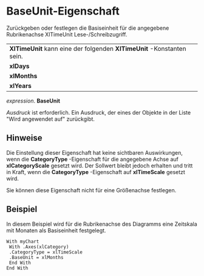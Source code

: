 
# BaseUnit-Eigenschaft

Zurückgeben oder festlegen die Basiseinheit für die angegebene Rubrikenachse XlTimeUnit Lese-/Schreibzugriff.


||
|:-----|
|**XlTimeUnit** kann eine der folgenden **XlTimeUnit** -Konstanten sein.|
|**xlDays**|
|**xlMonths**|
|**xlYears**|

 _expression_. **BaseUnit**

 _Ausdruck_ ist erforderlich. Ein Ausdruck, der eines der Objekte in der Liste "Wird angewendet auf" zurückgibt.

## Hinweise

Die Einstellung dieser Eigenschaft hat keine sichtbaren Auswirkungen, wenn die  **CategoryType** -Eigenschaft für die angegebene Achse auf **xlCategoryScale** gesetzt wird. Der Sollwert bleibt jedoch erhalten und tritt in Kraft, wenn die **CategoryType** -Eigenschaft auf **xlTimeScale** gesetzt wird.

Sie können diese Eigenschaft nicht für eine Größenachse festlegen.


## Beispiel

In diesem Beispiel wird für die Rubrikenachse des Diagramms eine Zeitskala mit Monaten als Basiseinheit festgelegt.


```
With myChart 
 With .Axes(xlCategory) 
 .CategoryType = xlTimeScale 
 .BaseUnit = xlMonths 
 End With 
End With
```

